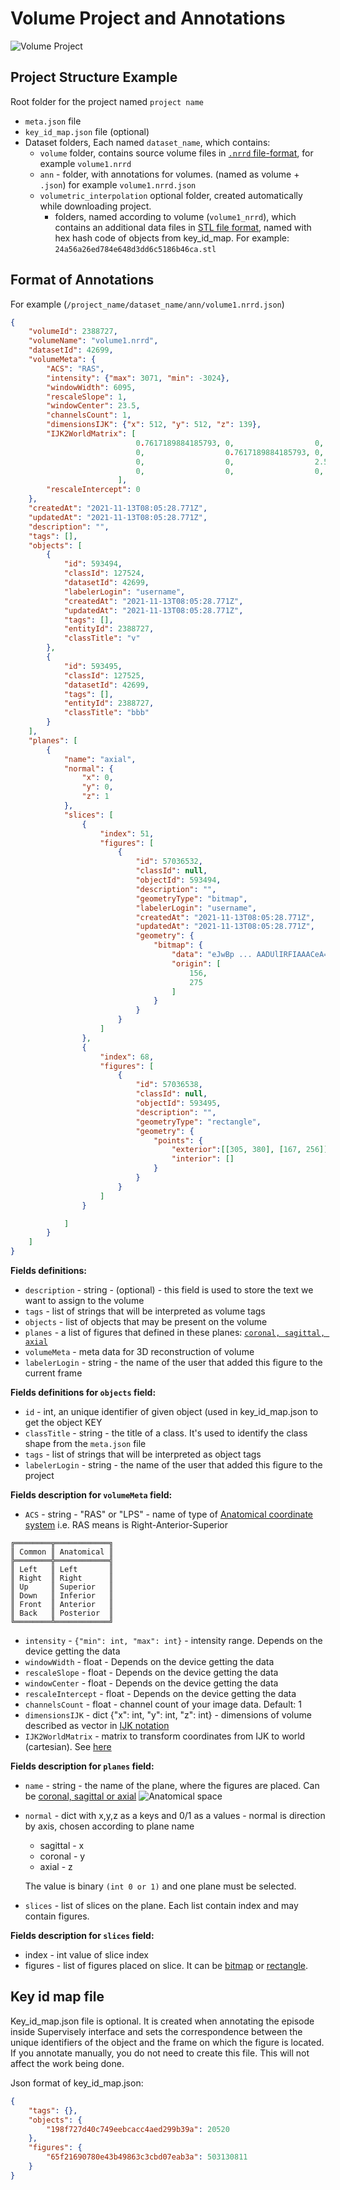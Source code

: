 # Volume Project and Annotations
![Volume Project](./images/volume.png)

## Project Structure Example
Root folder for the project named `project name`
  - `meta.json` file 
  - `key_id_map.json` file (optional)
  - Dataset folders, Each named `dataset_name`, which contains:
    - `volume` folder, contains source volume files in [`.nrrd` file-format](https://en.wikipedia.org/wiki/Nrrd), for example `volume1.nrrd`
    - `ann` - folder, with annotations for volumes. (named as volume + `.json`) for example `volume1.nrrd.json`
    - `volumetric_interpolation` optional folder, created automatically while downloading project.
        - folders, named according to volume (`volume1_nrrd`), which contains an additional data files in
         [STL file format](https://en.wikipedia.org/wiki/STL_%28file_format%29), named with hex hash code of objects from key_id_map. For example: `24a56a26ed784e648d3dd6c5186b46ca.stl`


## Format of Annotations
For example (`/project_name/dataset_name/ann/volume1.nrrd.json`)
```json
{
    "volumeId": 2388727,
    "volumeName": "volume1.nrrd",
    "datasetId": 42699,
    "volumeMeta": {
        "ACS": "RAS",
        "intensity": {"max": 3071, "min": -3024},
        "windowWidth": 6095,
        "rescaleSlope": 1,
        "windowCenter": 23.5,
        "channelsCount": 1,
        "dimensionsIJK": {"x": 512, "y": 512, "z": 139},
        "IJK2WorldMatrix": [
                            0.7617189884185793, 0,                  0,    -194.238403081894,
                            0,                  0.7617189884185793, 0,    -217.5384061336518,
                            0,                  0,                  2.5,  -347.7500000000001,
                            0,                  0,                  0,    1
                        ],
        "rescaleIntercept": 0
    },
    "createdAt": "2021-11-13T08:05:28.771Z",
    "updatedAt": "2021-11-13T08:05:28.771Z",
    "description": "",
    "tags": [],
    "objects": [
        {
            "id": 593494,
            "classId": 127524,
            "datasetId": 42699,
            "labelerLogin": "username",
            "createdAt": "2021-11-13T08:05:28.771Z",
            "updatedAt": "2021-11-13T08:05:28.771Z",
            "tags": [],
            "entityId": 2388727,
            "classTitle": "v"
        },
        {
            "id": 593495,
            "classId": 127525,
            "datasetId": 42699,
            "tags": [],
            "entityId": 2388727,
            "classTitle": "bbb"
        }
    ],
    "planes": [
        {
            "name": "axial",
            "normal": {
                "x": 0,
                "y": 0,
                "z": 1
            },
            "slices": [
                {
                    "index": 51,
                    "figures": [
                        {
                            "id": 57036532,
                            "classId": null,
                            "objectId": 593494,
                            "description": "",
                            "geometryType": "bitmap",
                            "labelerLogin": "username",
                            "createdAt": "2021-11-13T08:05:28.771Z",
                            "updatedAt": "2021-11-13T08:05:28.771Z",
                            "geometry": {
                                "bitmap": {
                                    "data": "eJwBp ... AADUlIRFIAAACeA==",
                                    "origin": [
                                        156,
                                        275
                                    ]
                                }
                            }
                        }
                    ]
                },
                {
                    "index": 68,
                    "figures": [
                        {
                            "id": 57036538,
                            "classId": null,
                            "objectId": 593495,
                            "description": "",
                            "geometryType": "rectangle",
                            "geometry": {
                                "points": {
                                    "exterior":[[305, 380], [167, 256]],
                                    "interior": []
                                }
                            }
                        }
                    ]
                }

            ]
        }
    ]
}
```


**Fields definitions:**
- `description` - string - (optional) -  this field is used to store the text we want to assign to the volume
- `tags` - list of strings that will be interpreted as volume tags
- `objects` - list of objects that may be present on the volume
- `planes` - a list of figures that defined in these planes: [`coronal, sagittal, axial`](https://www.slicer.org/wiki/Coordinate_systems#Anatomical_coordinate_system) 
- `volumeMeta` - meta data for 3D reconstruction of volume
- `labelerLogin` - string - the name of the user that added this figure to the current frame

**Fields definitions for `objects` field:**
- `id` - int, an unique identifier of given object (used in key_id_map.json to get the object KEY
- `classTitle` - string - the title of a class. It's used to identify the class shape from the `meta.json` file
- `tags` - list of strings that will be interpreted as object tags
- `labelerLogin` - string - the name of the user that added this figure to the project

**Fields description for `volumeMeta` field:**
- `ACS` -  string - "RAS" or "LPS" - name of type of [Anatomical coordinate system](https://www.slicer.org/wiki/Coordinate_systems#Anatomical_coordinate_system)
            i.e. RAS means is Right-Anterior-Superior 
```
╔════════╦════════════╗
║ Common ║ Anatomical ║
╠════════╬════════════╣
║ Left   ║ Left       ║
║ Right  ║ Right      ║
║ Up     ║ Superior   ║
║ Down   ║ Inferior   ║
║ Front  ║ Anterior   ║
║ Back   ║ Posterior  ║
╚════════╩════════════╝
```
- `intensity` - `{"min": int, "max": int}` - intensity range. Depends on the device getting the data
- `windowWidth` - float - Depends on the device getting the data
- `rescaleSlope` - float - Depends on the device getting the data
- `windowCenter` - float - Depends on the device getting the data
- `rescaleIntercept` - float - Depends on the device getting the data  
- `channelsCount` - float - channel count of your image data. Default: 1
- `dimensionsIJK` -  dict {"x": int, "y": int, "z": int} - dimensions of volume described as vector in [IJK notation](https://en.wikipedia.org/wiki/Unit_vector)
- `IJK2WorldMatrix` - matrix to transform coordinates from IJK to world (cartesian). See [here](https://www.slicer.org/wiki/Coordinate_systems#Image_transformation) 

**Fields description for `planes` field:**
- `name` - string - the name of the plane, where the figures are placed. Can be  [coronal, sagittal or axial](https://www.slicer.org/wiki/Coordinate_systems#Anatomical_coordinate_system)
![Anatomical space](./images/body_planes.png)
- `normal` - dict with x,y,z as a keys and 0/1 as a values - normal is direction by axis, chosen according to plane name
   - sagittal - x
   - coronal - y
   - axial - z
    
   The value is binary `(int 0 or 1)` and one plane must be selected.
- `slices` - list of slices on the plane. Each list contain index and may contain figures.


**Fields description for `slices` field:**  
- index - int value of slice index
- figures - list of figures placed on slice. It can be [bitmap](./04_supervisely_format_objects#bitmap) or [rectangle](./04_supervisely_format_objects#rectangle).

## Key id map file

Key_id_map.json file is optional. It is created when annotating the episode inside Supervisely interface and sets the correspondence between the unique identifiers of the object and the frame on which the figure is located.  If you annotate manually, you do not need to create this file. This will not affect the work being done.

Json format of key_id_map.json:

```json
{
    "tags": {},
    "objects": {
        "198f727d40c749eebcacc4aed299b39a": 20520
    },
    "figures": {
        "65f21690780e43b49863c3cbd07eab3a": 503130811
    }
}
```
